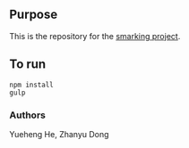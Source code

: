 ## Purpose
This is the repository for the [smarking project](http://bittiger.io/microproject/jEaqRv4rurDJ6BhNm).

## To run
```
npm install
gulp
```
### Authors
Yueheng He, Zhanyu Dong